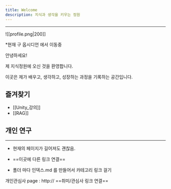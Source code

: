 ```yaml
---
title: Welcome
description: 지식과 생각을 키우는 정원
---
```

---
![[profile.png|200]]


*현재 구 옵시디언 에서 이동중


안녕하세요! 

제 지식정원에 오신 것을 환영합니다.  

이곳은 제가 배우고, 생각하고, 성장하는 과정을 기록하는 공간입니다.


## 즐겨찾기
- [[Unity_강의]]
-  [[RAG]]

## 개인 연구




---
- 현재의 페이지가 길어져도 괜찮음.

- ==이곳에 다른 링크 연결== 

- 폴더 마다 인덱스.md 를 만들어서 카테고리 링크 걸기


개인관심사 page : http:// ==취미/관심사 링크 연결==
